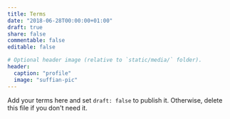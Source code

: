 ```yaml
---
title: Terms
date: "2018-06-28T00:00:00+01:00"
draft: true
share: false
commentable: false
editable: false

# Optional header image (relative to `static/media/` folder).
header:
  caption: "profile"
  image: "suffian-pic"
---
```


Add your terms here and set `draft: false` to publish it. Otherwise, delete this file if you don't need it.
